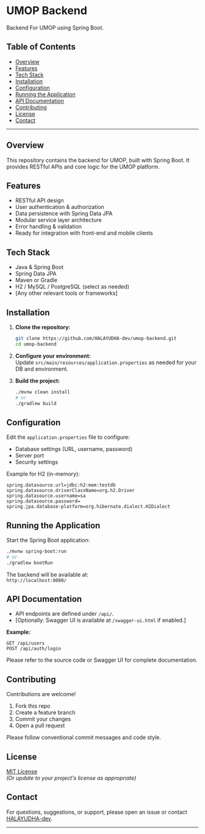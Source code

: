 # UMOP Backend

Backend For UMOP using Spring Boot.

## Table of Contents

- [Overview](#overview)
- [Features](#features)
- [Tech Stack](#tech-stack)
- [Installation](#installation)
- [Configuration](#configuration)
- [Running the Application](#running-the-application)
- [API Documentation](#api-documentation)
- [Contributing](#contributing)
- [License](#license)
- [Contact](#contact)

---

## Overview

This repository contains the backend for UMOP, built with Spring Boot. It provides RESTful APIs and core logic for the UMOP platform.

## Features

- RESTful API design
- User authentication & authorization
- Data persistence with Spring Data JPA
- Modular service layer architecture
- Error handling & validation
- Ready for integration with front-end and mobile clients

## Tech Stack

- Java & Spring Boot
- Spring Data JPA
- Maven or Gradle
- H2 / MySQL / PostgreSQL (select as needed)
- [Any other relevant tools or frameworks]

## Installation

1. **Clone the repository:**
   ```bash
   git clone https://github.com/HALAYUDHA-dev/umop-backend.git
   cd umop-backend
   ```

2. **Configure your environment:**  
   Update `src/main/resources/application.properties` as needed for your DB and environment.

3. **Build the project:**
   ```bash
   ./mvnw clean install
   # or
   ./gradlew build
   ```

## Configuration

Edit the `application.properties` file to configure:
- Database settings (URL, username, password)
- Server port
- Security settings

Example for H2 (in-memory):
```properties
spring.datasource.url=jdbc:h2:mem:testdb
spring.datasource.driverClassName=org.h2.Driver
spring.datasource.username=sa
spring.datasource.password=
spring.jpa.database-platform=org.hibernate.dialect.H2Dialect
```

## Running the Application

Start the Spring Boot application:

```bash
./mvnw spring-boot:run
# or
./gradlew bootRun
```

The backend will be available at:  
`http://localhost:8080/`

## API Documentation

- API endpoints are defined under `/api/`.
- [Optionally: Swagger UI is available at `/swagger-ui.html` if enabled.]

**Example:**
```http
GET /api/users
POST /api/auth/login
```

Please refer to the source code or Swagger UI for complete documentation.

## Contributing

Contributions are welcome!  
1. Fork this repo
2. Create a feature branch
3. Commit your changes
4. Open a pull request

Please follow conventional commit messages and code style.

## License

[MIT License](LICENSE)  
*(Or update to your project's license as appropriate)*

## Contact

For questions, suggestions, or support, please open an issue or contact [HALAYUDHA-dev](https://github.com/HALAYUDHA-dev).

---
